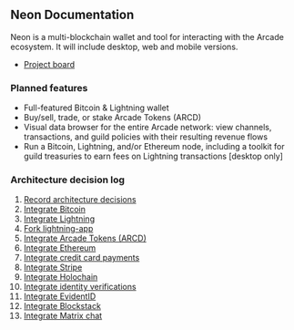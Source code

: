 ## Neon Documentation

Neon is a multi-blockchain wallet and tool for interacting with the Arcade ecosystem. It will include desktop, web and mobile versions.

* [Project board](https://github.com/ArcadeCity/neon/projects/1)

### Planned features

* Full-featured Bitcoin & Lightning wallet
* Buy/sell, trade, or stake Arcade Tokens (ARCD)
* Visual data browser for the entire Arcade network: view channels, transactions, and guild policies with their resulting revenue flows
* Run a Bitcoin, Lightning, and/or Ethereum node, including a toolkit for guild treasuries to earn fees on Lightning transactions [desktop only]

### Architecture decision log

1. [Record architecture decisions](architecture/0001-record-architecture-decisions.md)
2. [Integrate Bitcoin](architecture/0002-integrate-bitcoin.md)
3. [Integrate Lightning](architecture/0003-integrate-lightning.md)
4. [Fork lightning-app](architecture/0004-fork-lightning-app.md)
5. [Integrate Arcade Tokens (ARCD)](architecture/0005-integrate-arcade-tokens.md)
6. [Integrate Ethereum](architecture/0006-integrate-ethereum.md)
7. [Integrate credit card payments](architecture/0007-integrate-credit-card-payments.md)
8. [Integrate Stripe](architecture/0008-integrate-stripe.md)
9. [Integrate Holochain](architecture/0009-integrate-holochain.md)
10. [Integrate identity verifications](architecture/0010-integrate-identity-verifications.md)
11. [Integrate EvidentID](architecture/0011-integrate-evidentid.md)
12. [Integrate Blockstack](architecture/0012-integrate-blockstack.md)
13. [Integrate Matrix chat](architecture/0013-integrate-matrix-chat.md)
